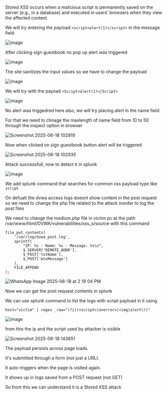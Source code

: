 Stored XSS occurs when a malicious script is permanently saved on the server (e.g., in a database) and executed in users' browsers when they view the affected content.

We will try entering the payload `<script>alert(1)</script>` in the message field

![image](https://github.com/user-attachments/assets/9e7c82c1-791e-4ac3-8c4d-a609f2e644c6)

After clicking sign guestbook no pop up alert was triggered

![image](https://github.com/user-attachments/assets/27e13dbb-e921-4340-8e11-0508d0132225)

The site sanitizes the input values so we have to change the payload

![image](https://github.com/user-attachments/assets/6e0e25a5-cdcd-4e16-9fa9-3322856374a1)

We will try with the payoad `<Script>alert(1)</Script>`

![image](https://github.com/user-attachments/assets/673055ca-5be7-4148-bebe-1c65c3d2293e)

No alert was triggedred here also, we will try placing alert in the name field

For that we need to chnage the maxlength of name field from 10 to 50 through the inspect option in browser

![Screenshot 2025-06-18 102819](https://github.com/user-attachments/assets/0820732f-eaaa-4cbd-a95d-5bd6fa26974f)

Now when clicked on sign guestbook button alert will be triggered

![Screenshot 2025-06-18 102935](https://github.com/user-attachments/assets/dfde014c-ddf3-4384-a1ad-1f1c24aa6b05)

Attack successfull, now to detect it in splunk

![image](https://github.com/user-attachments/assets/a87baae3-a9fc-4cfd-ad67-0133b045adf7)

We add splunk command that searches for common xss payload type like `script`

On defualt the dvwa access logs doesnt show content in the post request so we need to change the php file related to the attack inorder to log the post files

We need to change the medium.php file in victim pc at the path /var/www/html/DVWA/vulnerabilities/xss_s/source  with this command 

```
file_put_contents(
    '/var/log/dvwa_post.log',
    sprintf(
        "IP: %s - Name: %s - Message: %s\n",
        $_SERVER['REMOTE_ADDR'],
        $_POST['txtName'],
        $_POST['mtxMessage']
    ),
    FILE_APPEND
);
```
![WhatsApp Image 2025-06-18 at 2 19 04 PM](https://github.com/user-attachments/assets/ecbbdc56-7ccb-417f-b603-7231e61defb2)

Now we can get the post request contents in splunk

We can use splunk command to list the logs with script payload in it using 

`host="victim" | regex _raw="(?i)(<script>|onerror=|<img|alert\()"`

![image](https://github.com/user-attachments/assets/a1531982-6770-4044-bc8b-b9eb851aaa45)

from this the ip and the script used by attacker is visible

![Screenshot 2025-06-18 143851](https://github.com/user-attachments/assets/5c05d56c-0970-4b99-b4c6-ecc0c1c348d5)


The payload persists across page loads.

It's submitted through a form (not just a URL).

It auto-triggers when the page is visited again.

It shows up in logs saved from a POST request (not GET)

So from this we can understand it is a Stored XSS attack

